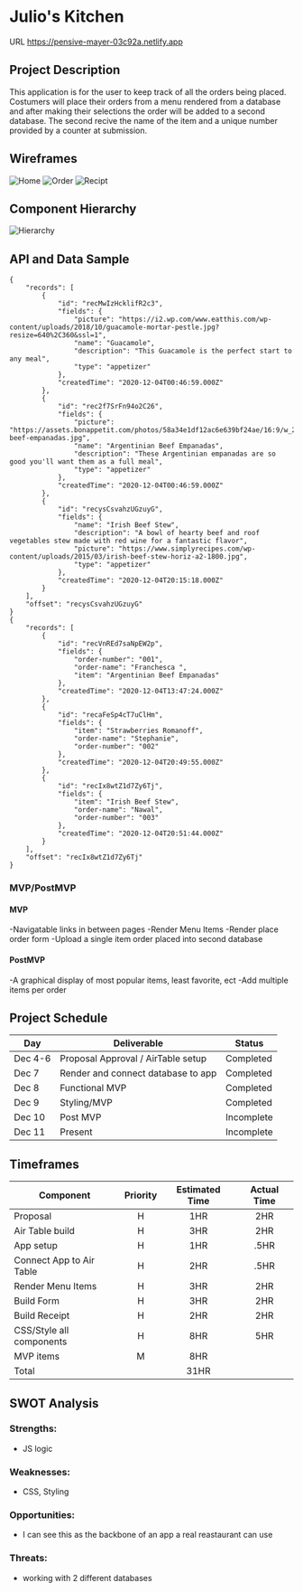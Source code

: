 # Julio's Kitchen

URL https://pensive-mayer-03c92a.netlify.app

## Project Description
This application is for the user to keep track of all the orders being placed. Costumers will place their orders from a menu rendered from a database and after making their selections the order will be added to a second database. The second recive the name of the item and a unique number provided by a counter at submission. 
## Wireframes
![Home](https://github.com/jpacheco008/julios-kitchen/blob/master/HomeWireFrame.png)
![Order](https://github.com/jpacheco008/julios-kitchen/blob/master/PlaceOrderWireFrame.png)
![Recipt](https://github.com/jpacheco008/julios-kitchen/blob/master/ReceiptWireFrame.png)
## Component Hierarchy
![Hierarchy](https://github.com/jpacheco008/julios-kitchen/blob/master/Julio's%20Kitchen.png)

## API and Data Sample
```
{
    "records": [
        {
            "id": "recMwIzHcklifR2c3",
            "fields": {
                "picture": "https://i2.wp.com/www.eatthis.com/wp-content/uploads/2018/10/guacamole-mortar-pestle.jpg?resize=640%2C360&ssl=1",
                "name": "Guacamole",
                "description": "This Guacamole is the perfect start to any meal",
                "type": "appetizer"
            },
            "createdTime": "2020-12-04T00:46:59.000Z"
        },
        {
            "id": "rec2f7SrFn94o2C26",
            "fields": {
                "picture": "https://assets.bonappetit.com/photos/58a34e1df12ac6e639bf24ae/16:9/w_2560%2Cc_limit/argentinian-beef-empanadas.jpg",
                "name": "Argentinian Beef Empanadas",
                "description": "These Argentinian empanadas are so good you'll want them as a full meal",
                "type": "appetizer"
            },
            "createdTime": "2020-12-04T00:46:59.000Z"
        },
        {
            "id": "recysCsvahzUGzuyG",
            "fields": {
                "name": "Irish Beef Stew",
                "description": "A bowl of hearty beef and roof vegetables stew made with red wine for a fantastic flavor",
                "picture": "https://www.simplyrecipes.com/wp-content/uploads/2015/03/irish-beef-stew-horiz-a2-1800.jpg",
                "type": "appetizer"
            },
            "createdTime": "2020-12-04T20:15:18.000Z"
        }
    ],
    "offset": "recysCsvahzUGzuyG"
}
{
    "records": [
        {
            "id": "recVnREd7saNpEW2p",
            "fields": {
                "order-number": "001",
                "order-name": "Franchesca ",
                "item": "Argentinian Beef Empanadas"
            },
            "createdTime": "2020-12-04T13:47:24.000Z"
        },
        {
            "id": "recaFeSp4cT7uClHm",
            "fields": {
                "item": "Strawberries Romanoff",
                "order-name": "Stephanie",
                "order-number": "002"
            },
            "createdTime": "2020-12-04T20:49:55.000Z"
        },
        {
            "id": "recIx8wtZ1d7Zy6Tj",
            "fields": {
                "item": "Irish Beef Stew",
                "order-name": "Nawal",
                "order-number": "003"
            },
            "createdTime": "2020-12-04T20:51:44.000Z"
        }
    ],
    "offset": "recIx8wtZ1d7Zy6Tj"
}

```

### MVP/PostMVP

#### MVP
-Navigatable links in between pages
-Render Menu Items
-Render place order form
-Upload a single item order placed into second database
#### PostMVP
-A graphical display of most popular items, least favorite, ect
-Add multiple items per order

## Project Schedule

| Day      | Deliverable                                | Status   |
| -------- | ------------------------------------------ | -------- |
|  Dec 4-6 | Proposal Approval / AirTable setup         |Completed |
|  Dec 7   | Render and connect database to app         |Completed |
|  Dec 8   | Functional MVP                             |Completed |
|  Dec 9   | Styling/MVP                                |Completed |
|  Dec 10  | Post MVP                                   |Incomplete|
|  Dec 11  | Present                                    |Incomplete|

## Timeframes

| Component                 | Priority | Estimated Time | Actual Time |
| ------------------------- | :------: | :------------: | :---------: |
| Proposal                  |    H     |      1HR       |     2HR     |        
| Air Table build           |    H     |      3HR       |     2HR     |        
| App setup                 |    H     |      1HR       |    .5HR     |         
| Connect App to Air Table  |    H     |      2HR       |    .5HR     |         
| Render Menu Items         |    H     |      3HR       |     2HR     | 
| Build Form                |    H     |      3HR       |     2HR     |
| Build Receipt             |    H     |      2HR       |     2HR     |    
| CSS/Style all components  |    H     |      8HR       |     5HR     |  
| MVP items                 |    M     |      8HR       |             |   
| Total                     |          |      31HR      |             |  
 



## SWOT Analysis

### Strengths:
- JS logic
### Weaknesses:
- CSS, Styling 

### Opportunities:
- I can see this as the backbone of an app a real reastaurant can use
### Threats:
- working with 2 different databases